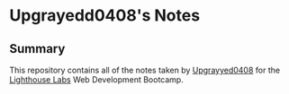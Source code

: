 # Upgrayedd0408's Notes


## Summary 

This repository contains all of the notes taken by [Upgrayyed0408](https://github.com/Upgrayedd0408) for the [Lighthouse Labs](https://www.lighthouselabs.ca/) Web Development Bootcamp.
